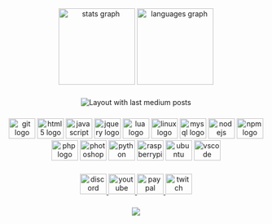 <div align="center">
  <img src="https://github-readme-stats.vercel.app/api?hide_title=true&hide_rank=true&show_icons=true&include_all_commits=true&count_private=true&disable_animations=false&theme=aura&locale=en&hide_border=true&username=Sevensrequiem" height="150" alt="stats graph"  />
  <img src="https://github-readme-stats.vercel.app/api/top-langs?locale=en&hide_title=false&layout=compact&card_width=320&langs_count=5&theme=aura&hide_border=true&username=Sevensrequiem" height="150" alt="languages graph"  />
</div>

###

<div align="center">
  <img src="https://github-read-medium-git-main.pahlevikun.vercel.app/latest?limit=5&username=sevensrequiem&theme=dark" alt="Layout with last medium posts"  />
</div>

###

<div align="center">
  <img src="https://cdn.jsdelivr.net/gh/devicons/devicon/icons/git/git-original.svg" height="40" width="52" alt="git logo"  />
  <img src="https://cdn.jsdelivr.net/gh/devicons/devicon/icons/html5/html5-plain.svg" height="40" width="52" alt="html5 logo"  />
  <img src="https://cdn.jsdelivr.net/gh/devicons/devicon/icons/javascript/javascript-plain.svg" height="40" width="52" alt="javascript logo"  />
  <img src="https://cdn.jsdelivr.net/gh/devicons/devicon/icons/jquery/jquery-plain-wordmark.svg" height="40" width="52" alt="jquery logo"  />
  <img src="https://cdn.jsdelivr.net/gh/devicons/devicon/icons/lua/lua-original-wordmark.svg" height="40" width="52" alt="lua logo"  />
  <img src="https://cdn.jsdelivr.net/gh/devicons/devicon/icons/linux/linux-original.svg" height="40" width="52" alt="linux logo"  />
  <img src="https://cdn.jsdelivr.net/gh/devicons/devicon/icons/mysql/mysql-original-wordmark.svg" height="40" width="52" alt="mysql logo"  />
  <img src="https://cdn.jsdelivr.net/gh/devicons/devicon/icons/nodejs/nodejs-plain.svg" height="40" width="52" alt="nodejs logo"  />
  <img src="https://cdn.jsdelivr.net/gh/devicons/devicon/icons/npm/npm-original-wordmark.svg" height="40" width="52" alt="npm logo"  />
  <img src="https://cdn.jsdelivr.net/gh/devicons/devicon/icons/php/php-plain.svg" height="40" width="52" alt="php logo"  />
  <img src="https://cdn.jsdelivr.net/gh/devicons/devicon/icons/photoshop/photoshop-line.svg" height="40" width="52" alt="photoshop logo"  />
  <img src="https://cdn.jsdelivr.net/gh/devicons/devicon/icons/python/python-original-wordmark.svg" height="40" width="52" alt="python logo"  />
  <img src="https://cdn.jsdelivr.net/gh/devicons/devicon/icons/raspberrypi/raspberrypi-original.svg" height="40" width="52" alt="raspberrypi logo"  />
  <img src="https://cdn.jsdelivr.net/gh/devicons/devicon/icons/ubuntu/ubuntu-plain-wordmark.svg" height="40" width="52" alt="ubuntu logo"  />
  <img src="https://cdn.jsdelivr.net/gh/devicons/devicon/icons/vscode/vscode-original.svg" height="40" width="52" alt="vscode logo"  />
</div>

###

<div align="center">
  <a href="https://discord.gg/eYquDYejjt" target="_blank">
    <img src="https://raw.githubusercontent.com/maurodesouza/profile-readme-generator/master/src/assets/icons/social/discord/default.svg" width="52" height="40" alt="discord logo"  />
  </a>
  <a href="https://www.youtube.com/channel/UCWCLrljiADMzumB21isaMbg" target="_blank">
    <img src="https://raw.githubusercontent.com/maurodesouza/profile-readme-generator/master/src/assets/icons/social/youtube/default.svg" width="52" height="40" alt="youtube logo"  />
  </a>
  <a href="https://www.paypal.com/donate/?business=JUJJZ3548DU2J&no_recurring=0&currency_code=USD" target="_blank">
    <img src="https://raw.githubusercontent.com/maurodesouza/profile-readme-generator/master/src/assets/icons/social/paypal/default.svg" width="52" height="40" alt="paypal logo"  />
  </a>
  <a href="https://www.twitch.tv/sevensrequiem" target="_blank">
    <img src="https://raw.githubusercontent.com/maurodesouza/profile-readme-generator/master/src/assets/icons/social/twitch/default.svg" width="52" height="40" alt="twitch logo"  />
  </a>
</div>

###

<div align="center">
  <img src="https://visitor-badge.laobi.icu/badge?page_id=Sevensrequiem.Sevensrequiem&left_text=total visitors"  />
</div>

###